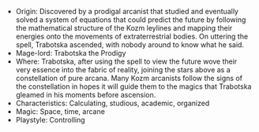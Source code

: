 - Origin: Discovered by a prodigal arcanist that studied and eventually solved a system of equations that could predict the future by following the mathematical structure of the Kozm leylines and mapping their energies onto the movements of extraterrestrial bodies. On uttering the spell, Trabotska ascended, with nobody around to know what he said.
- Mage-lord: Trabotska the Prodigy
- Where: Trabotska, after using the spell to view the future wove their very essence into the fabric of reality, joining the stars above as a constellation of pure arcana. Many Kozm arcanists follow the signs of the constellation in hopes it will guide them to the magics that Trabotska gleamed in his moments before ascension.
- Characteristics: Calculating, studious, academic, organized
- Magic: Space, time, arcane
- Playstyle: Controlling
